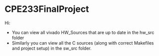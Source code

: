 # CPE233FinalProject
Hi:

- You can view all vivado HW_Sources that are up to date in the hw_src folder
- Similarly you can view all the C sources (along with correct Makefiles and project setup) in the sw_src folder. 
